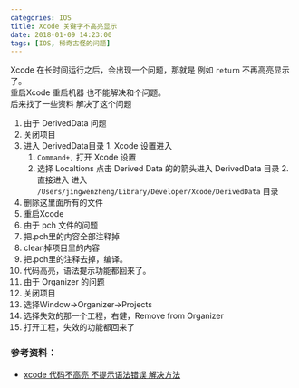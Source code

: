 ```yaml
---
categories: IOS
title: Xcode 关键字不高亮显示
date: 2018-01-09 14:23:00
tags: [IOS, 稀奇古怪的问题]
---
```


Xcode 在长时间运行之后，会出现一个问题，那就是 例如 `return` 不再高亮显示了。   
重启Xcode 重启机器 也不能解决和个问题。     
后来找了一些资料 解决了这个问题

<!--more-->

1. 由于 DerivedData 问题
  1. 关闭项目
  2. 进入 DerivedData目录
    1. Xcode 设置进入
      1. `Command+,` 打开 Xcode 设置
      2. 选择 Localtions 点击 Derived Data 的的箭头进入 DerivedData 目录
    2. 直接进入
      进入 `/Users/jingwenzheng/Library/Developer/Xcode/DerivedData` 目录
  3. 删除这里面所有的文件
  4. 重启Xcode
2. 由于 pch 文件的问题
  1. 把.pch里的内容全部注释掉
  2. clean掉项目里的内容
  3. 把.pch里的注释去掉，编译。
  4. 代码高亮，语法提示功能都回来了。
3. 由于 Organizer 的问题
  1. 关闭项目
  2. 选择Window->Organizer->Projects
  3. 选择失效的那一个工程，右健，Remove from Organizer
  4. 打开工程，失效的功能都回来了

### 参考资料：
* [xcode 代码不高亮 不提示语法错误 解决方法](http://blog.csdn.net/liyun123gx/article/details/51544402)
